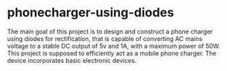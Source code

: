 # phonecharger-using-diodes
The main goal of this project is to design and construct a phone charger using diodes for  rectification, that is capable of converting AC mains voltage to a stable DC output of 5v and 1A, with a maximum power of 50W. This project is supposed to efficiently act as a mobile phone charger. The device incorporates basic electronic devices.
